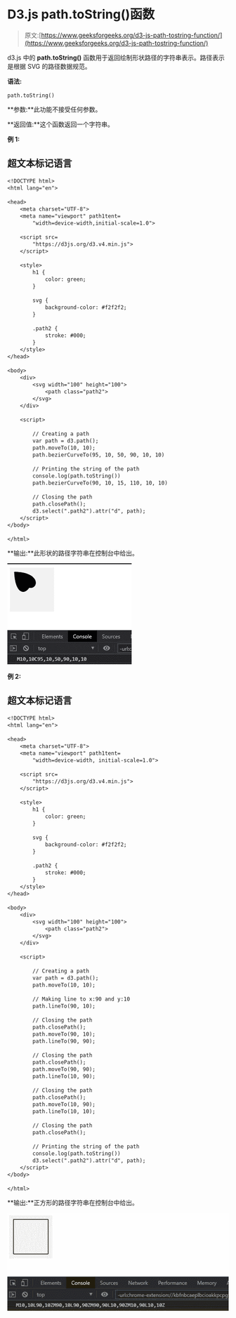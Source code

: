 # D3.js path.toString()函数

> 原文:[https://www.geeksforgeeks.org/d3-js-path-tostring-function/](https://www.geeksforgeeks.org/d3-js-path-tostring-function/)

d3.js 中的 **path.toString()** 函数用于返回绘制形状路径的字符串表示。路径表示是根据 SVG 的路径数据规范。

**语法:**

```
path.toString() 
```

**参数:**此功能不接受任何参数。

**返回值:**这个函数返回一个字符串。

**例 1:**

## 超文本标记语言

```
<!DOCTYPE html>
<html lang="en">

<head>
    <meta charset="UTF-8">
    <meta name="viewport" path1tent=
        "width=device-width,initial-scale=1.0">

    <script src=
        "https://d3js.org/d3.v4.min.js">
    </script>

    <style>
        h1 {
            color: green;
        }

        svg {
            background-color: #f2f2f2;
        }

        .path2 {
            stroke: #000;
        }
    </style>
</head>

<body>
    <div>
        <svg width="100" height="100">
            <path class="path2">
        </svg>
    </div>

    <script>

        // Creating a path 
        var path = d3.path();
        path.moveTo(10, 10);
        path.bezierCurveTo(95, 10, 50, 90, 10, 10)

        // Printing the string of the path
        console.log(path.toString())
        path.bezierCurveTo(90, 10, 15, 110, 10, 10)

        // Closing the path 
        path.closePath();
        d3.select(".path2").attr("d", path); 
    </script>
</body>

</html>
```

**输出:**此形状的路径字符串在控制台中给出。

![](img/76a20a98a41c78745a655b3388815a46.png)

**例 2:**

## 超文本标记语言

```
<!DOCTYPE html>
<html lang="en">

<head>
    <meta charset="UTF-8">
    <meta name="viewport" path1tent=
        "width=device-width, initial-scale=1.0">

    <script src=
        "https://d3js.org/d3.v4.min.js">
    </script>

    <style>
        h1 {
            color: green;
        }

        svg {
            background-color: #f2f2f2;
        }

        .path2 {
            stroke: #000;
        }
    </style>
</head>

<body>
    <div>
        <svg width="100" height="100">
            <path class="path2">
        </svg>
    </div>

    <script>

        // Creating a path 
        var path = d3.path();
        path.moveTo(10, 10);

        // Making line to x:90 and y:10 
        path.lineTo(90, 10);

        // Closing the path 
        path.closePath();
        path.moveTo(90, 10);
        path.lineTo(90, 90);

        // Closing the path 
        path.closePath();
        path.moveTo(90, 90);
        path.lineTo(10, 90);

        // Closing the path 
        path.closePath();
        path.moveTo(10, 90);
        path.lineTo(10, 10);

        // Closing the path 
        path.closePath();

        // Printing the string of the path
        console.log(path.toString())
        d3.select(".path2").attr("d", path); 
    </script>
</body>

</html>
```

**输出:**正方形的路径字符串在控制台中给出。

![](img/ca378c8890aaba067dc0d2911fb75e80.png)